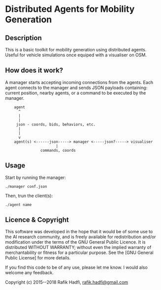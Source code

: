 

# Distributed Agents for Mobility Generation

## Description

This is a basic toolkit for mobility generation using distributed agents.
Useful for vehicle simulations once equiped with a visualiser on OSM.


## How does it work?

A manager starts accepting incoming connections from the agents.
Each agent connects to the manager and sends JSON payloads containing: current position, nearby agents, or a command to be executed by the manager.


		agent
		  ^
		  |
		  |
		 json - coords, bids, behaviors, etc.
		  | 
		  |
		  v
		agent(s) <------json-----> manager <-----json?-----> visualiser
                           |
                    commands, coords


## Usage

Start by running the manager:

```
./manager conf.json
```


Then, trun the client(s):

```
./agent name
```





## Licence & Copyright
This software was developed in the hope that it would be of some use to the AI research community, and is freely available for redistribution and/or modification under the terms of the GNU General Public Licence. It is distributed WITHOUT WARRANTY; without even the implied warranty of merchantability or fitness for a particular purpose. See the [GNU General Public License] for more details. 

If you find this code to be of any use, please let me know. I would also welcome any feedback.

Copyright (c) 2015--2018 Rafik Hadfi, rafik.hadfi@gmail.com
